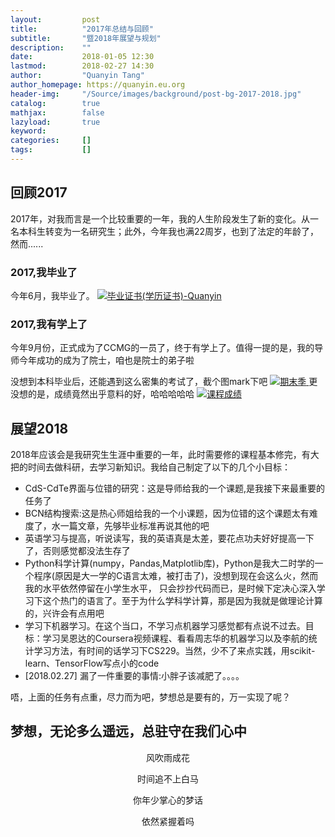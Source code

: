```yaml
---
layout:         post
title:          "2017年总结与回顾"
subtitle:       "暨2018年展望与规划"
description:    ""
date:           2018-01-05 12:30
lastmod:        2018-02-27 14:30
author:         "Quanyin Tang"
author_homepage: https://quanyin.eu.org
header-img:     "/Source/images/background/post-bg-2017-2018.jpg"
catalog:        true
mathjax:        false
lazyload:       true
keyword:        
categories:     []
tags:           []
---
```

<!--   
       <a href="/Source/images/post-content/post-title/post-example.png">
<img data-src="/Source/images/post-content/post-title/post-example.png" class="lazyload" alt=" " />
</a>
-->

## 回顾2017

2017年，对我而言是一个比较重要的一年，我的人生阶段发生了新的变化。从一名本科生转变为一名研究生；此外，今年我也满22周岁，也到了法定的年龄了，然而......

### 2017,我毕业了
今年6月，我毕业了。
<a href="/Source/images/post-content/2017-2018/post-2017-diploma-Quanyin.jpg">
<img data-src="/Source/images/post-content/2017-2018/post-2017-diploma-Quanyin.jpg" class="lazyload" alt="毕业证书(学历证书)-Quanyin" />
</a>

### 2017,我有学上了
今年9月份，正式成为了CCMG的一员了，终于有学上了。值得一提的是，我的导师今年成功的成为了院士，咱也是院士的弟子啦

没想到本科毕业后，还能遇到这么密集的考试了，截个图mark下吧
<a href="/Source/images/post-content/2017-2018/post-2018-final-exams.jpg">
<img data-src="/Source/images/post-content/2017-2018/post-2018-final-exams.jpg" class="lazyload" alt="期末季" />
</a>
更没想的是，成绩竟然出乎意料的好，哈哈哈哈哈
<a href="/Source/images/post-content/2017-2018/post-2018-grade.jpg">
<img data-src="/Source/images/post-content/2017-2018/post-2018-grade.jpg" class="lazyload" alt="课程成绩" />
</a>


## 展望2018
2018年应该会是我研究生生涯中重要的一年，此时需要修的课程基本修完，有大把的时间去做科研，去学习新知识。我给自己制定了以下的几个小目标：
- CdS-CdTe界面与位错的研究：这是导师给我的一个课题,是我接下来最重要的任务了
- BCN结构搜索:这是热心师姐给我的一个小课题，因为位错的这个课题太有难度了，水一篇文章，先够毕业标准再说其他的吧
- 英语学习与提高，听说读写，我的英语真是太差，要花点功夫好好提高一下了，否则感觉都没法生存了
- Python科学计算(numpy，Pandas,Matplotlib库)，Python是我大二时学的一个程序(原因是大一学的C语言太难，被打击了)，没想到现在会这么火，然而我的水平依然停留在小学生水平，
只会抄抄代码而已，是时候下定决心深入学习下这个热门的语言了。至于为什么学科学计算，那是因为我就是做理论计算的，兴许会有点用吧
- 学习下机器学习。在这个当口，不学习点机器学习感觉都有点说不过去。目标：学习吴恩达的Coursera视频课程、看看周志华的机器学习以及李航的统计学习方法，有时间的话学习下CS229。当然，少不了来点实践，用scikit-learn、TensorFlow写点小的code
- [2018.02.27] 漏了一件重要的事情:小胖子该减肥了。。。。

唔，上面的任务有点重，尽力而为吧，梦想总是要有的，万一实现了呢？

## 梦想，无论多么遥远，总驻守在我们心中

<p align="center">风吹雨成花</p>
<p align="center">时间追不上白马</p>
<p align="center">你年少掌心的梦话</p>
<p align="center">依然紧握着吗</p>

